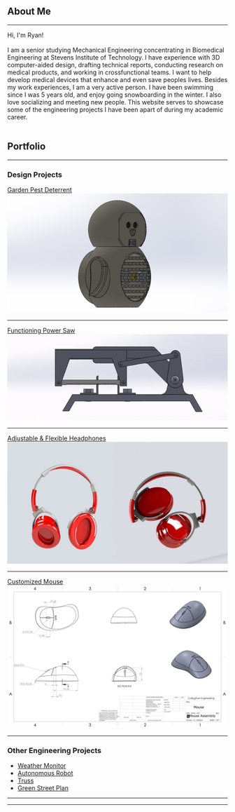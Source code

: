 ## About Me
---
 Hi, I'm Ryan! <br><br>
 I am a senior studying Mechanical Engineering concentrating in Biomedical Engineering at Stevens Institute of Technology. I have experience with 3D computer-aided design, drafting technical reports, conducting research on medical products, and working in crossfunctional teams. I want to help develop medical devices that enhance and even save peoples lives. Besides my work experiences, I am a very active person. I have been swimming since I was 5 years old, and enjoy going snowboarding in the winter. I also love socializing and meeting new people. This website serves to showcase some of the engineering projects I have been apart of during my academic career.
 <br><br>

## Portfolio

---

### Design Projects 

<a href="/pdf/owlspy.pdf">Garden Pest Deterrent</a> <br>
<img src="images/owl better.jpg?raw=true"/>

---
<a href="/pdf/Power Saw.pdf">Functioning Power Saw</a> <br>
<img src="images/gibayy.gif?raw=true"/>

---
[Adjustable & Flexible Headphones]()
<img src="images/Headphones2.jpg?raw=true"/>

---
[Customized Mouse]()
<img src="images/mouse assembly.jpg?raw=true"/>

---

### Other Engineering Projects

- <a href="/pdf/Weather Monitor (1).pdf">Weather Monitor</a> <br>
- <a href="/pdf/Robot Project.pdf">Autonomous Robot</a> <br>
- <a href="/pdf/Truss Design.pdf">Truss</a> <br>
- <a href="/pdf/plan.pdf">Green Street Plan</a> <br> 

---




---
